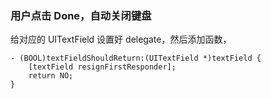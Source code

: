 ### 用户点击 Done，自动关闭键盘

给对应的 UITextField 设置好 delegate，然后添加函数，

```
- (BOOL)textFieldShouldReturn:(UITextField *)textField {
    [textField resignFirstResponder];
    return NO;
}
```



